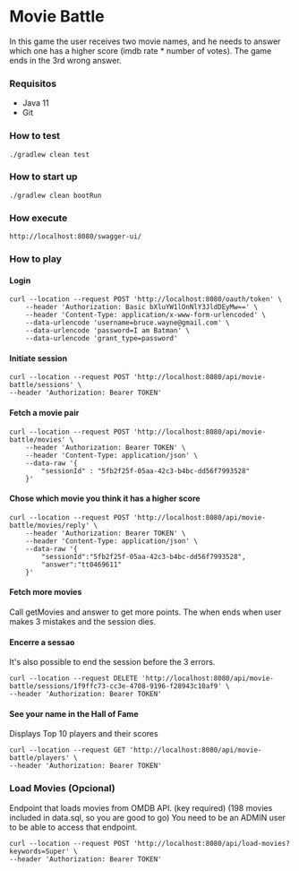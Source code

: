 # Movie Battle
In this game the user receives two movie names, and he needs to answer which one has a higher score 
(imdb rate * number of votes).
The game ends in the 3rd wrong answer.

### Requisitos
* Java 11
* Git

### How to test
`./gradlew clean test`

### How to start up
`./gradlew clean bootRun`

### How execute
`http://localhost:8080/swagger-ui/`

### How to play

#### Login

```
curl --location --request POST 'http://localhost:8080/oauth/token' \
    --header 'Authorization: Basic bXluYW1lOnNlY3JldDEyMw==' \
    --header 'Content-Type: application/x-www-form-urlencoded' \
    --data-urlencode 'username=bruce.wayne@gmail.com' \
    --data-urlencode 'password=I am Batman' \
    --data-urlencode 'grant_type=password'
```

#### Initiate session

```
curl --location --request POST 'http://localhost:8080/api/movie-battle/sessions' \
--header 'Authorization: Bearer TOKEN'
```

#### Fetch a movie pair
```
curl --location --request POST 'http://localhost:8080/api/movie-battle/movies' \
    --header 'Authorization: Bearer TOKEN' \
    --header 'Content-Type: application/json' \
    --data-raw '{
        "sessionId" : "5fb2f25f-05aa-42c3-b4bc-dd56f7993528"
    }'
```

#### Chose which movie you think it has a higher score
```
curl --location --request POST 'http://localhost:8080/api/movie-battle/movies/reply' \
    --header 'Authorization: Bearer TOKEN' \
    --header 'Content-Type: application/json' \
    --data-raw '{
        "sessionId":"5fb2f25f-05aa-42c3-b4bc-dd56f7993528",
        "answer":"tt0469611"
    }'
```

#### Fetch more movies
Call getMovies and answer to get more points.
The when ends when user makes 3 mistakes and the session dies.


#### Encerre a sessao
It's also possible to end the session before the 3 errors.

```
curl --location --request DELETE 'http://localhost:8080/api/movie-battle/sessions/1f9ffc73-cc3e-4708-9196-f28943c10af9' \
--header 'Authorization: Bearer TOKEN'

```

#### See your name in the Hall of Fame

Displays Top 10 players and their scores

```
curl --location --request GET 'http://localhost:8080/api/movie-battle/players' \
--header 'Authorization: Bearer TOKEN'

```

### Load Movies (Opcional)
Endpoint that loads movies from OMDB API. (key required)
(198 movies included in data.sql, so you are good to go)
You need to be an ADMIN user to be able to access that endpoint.

```
curl --location --request POST 'http://localhost:8080/api/load-movies?keywords=Super' \
--header 'Authorization: Bearer TOKEN'
```